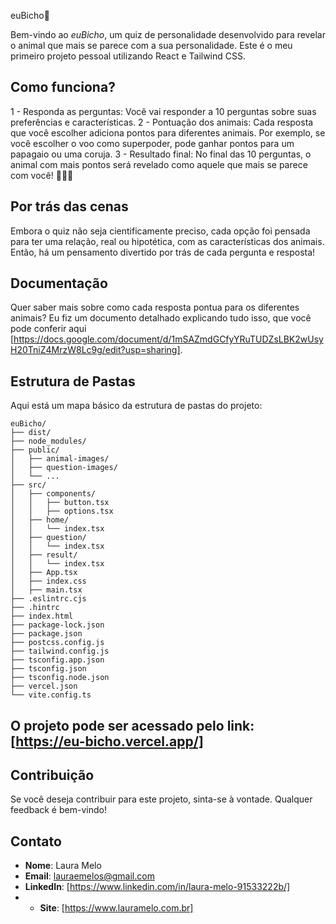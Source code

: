 euBicho🐾

Bem-vindo ao *euBicho*, um quiz de personalidade desenvolvido para revelar o animal que mais se parece com a sua personalidade. Este é o meu primeiro projeto pessoal utilizando React e Tailwind CSS.

## Como funciona?
1 - Responda as perguntas: Você vai responder a 10 perguntas sobre suas preferências e características.
2 - Pontuação dos animais: Cada resposta que você escolher adiciona pontos para diferentes animais. Por exemplo, se você escolher o voo como superpoder, pode ganhar pontos para um papagaio ou uma coruja.
3 - Resultado final: No final das 10 perguntas, o animal com mais pontos será revelado como aquele que mais se parece com você! 🐶🐱🦁

## Por trás das cenas
Embora o quiz não seja cientificamente preciso, cada opção foi pensada para ter uma relação, real ou hipotética, com as características dos animais. Então, há um pensamento divertido por trás de cada pergunta e resposta!

## Documentação
Quer saber mais sobre como cada resposta pontua para os diferentes animais? Eu fiz um documento detalhado explicando tudo isso, que você pode conferir aqui [https://docs.google.com/document/d/1mSAZmdGCfyYRuTUDZsLBK2wUsyH20TniZ4MrzW8Lc9g/edit?usp=sharing].

## Estrutura de Pastas
Aqui está um mapa básico da estrutura de pastas do projeto:

```
euBicho/
├── dist/
├── node_modules/
├── public/
│   ├── animal-images/
│   ├── question-images/
│   └── ...
├── src/
│   ├── components/
│   │   ├── button.tsx
│   │   ├── options.tsx
│   ├── home/
│   │   └── index.tsx
│   ├── question/
│   │   └── index.tsx
│   ├── result/
│   │   └── index.tsx
│   ├── App.tsx
│   ├── index.css
│   ├── main.tsx
├── .eslintrc.cjs
├── .hintrc
├── index.html
├── package-lock.json
├── package.json
├── postcss.config.js
├── tailwind.config.js
├── tsconfig.app.json
├── tsconfig.json
├── tsconfig.node.json
├── vercel.json
└── vite.config.ts

```

## O projeto pode ser acessado pelo link: [https://eu-bicho.vercel.app/]

## Contribuição
Se você deseja contribuir para este projeto, sinta-se à vontade. Qualquer feedback é bem-vindo!

## Contato
- **Nome**: Laura Melo
- **Email**: lauraemelos@gmail.com
- **LinkedIn**: [https://www.linkedin.com/in/laura-melo-91533222b/]
- - **Site**: [https://www.lauramelo.com.br]







